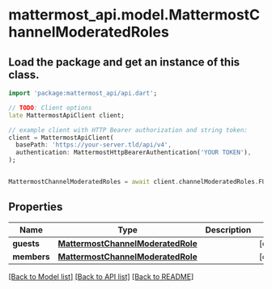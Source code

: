 # mattermost_api.model.MattermostChannelModeratedRoles

## Load the package and get an instance of this class.
```dart
import 'package:mattermost_api/api.dart';

// TODO: Client options
late MattermostApiClient client;

// example client with HTTP Bearer authorization and string token:
client = MattermostApiClient(
  basePath: 'https://your-server.tld/api/v4',
  authentication: MattermostHttpBearerAuthentication('YOUR TOKEN'),
);


MattermostChannelModeratedRoles = await client.channelModeratedRoles.FUNCTION_THAT_RETURNS_THIS_CLASS();

```

## Properties
Name | Type | Description | Notes
------------ | ------------- | ------------- | -------------
**guests** | [**MattermostChannelModeratedRole**](MattermostChannelModeratedRole.md) |  | [optional] 
**members** | [**MattermostChannelModeratedRole**](MattermostChannelModeratedRole.md) |  | [optional] 

[[Back to Model list]](../GENERATED_README.md#documentation-for-models) [[Back to API list]](../GENERATED_README.md#documentation-for-api-endpoints) [[Back to README]](../GENERATED_README.md)


